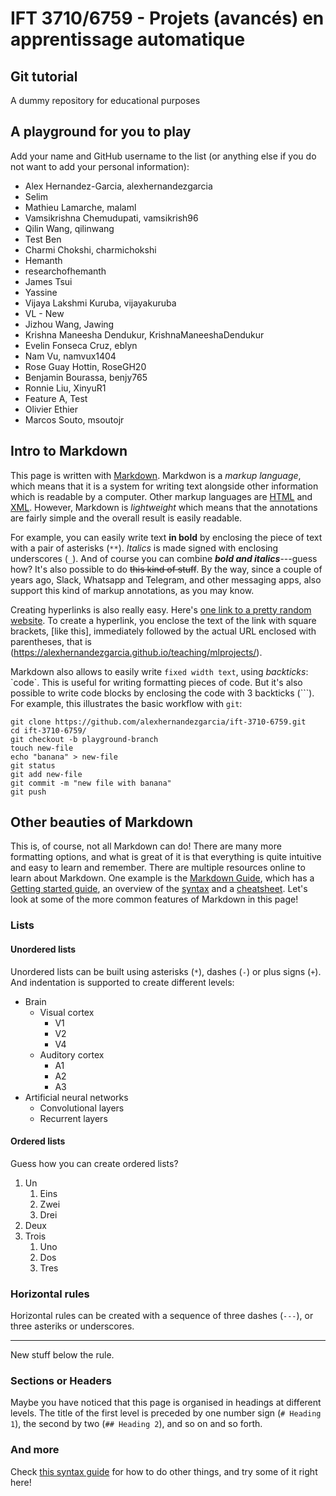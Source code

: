 # IFT 3710/6759 - Projets (avancés) en apprentissage automatique

## Git tutorial

A dummy repository for educational purposes

## A playground for you to play

Add your name and GitHub username to the list (or anything else if you do not want to add your personal information):

* Alex Hernandez-Garcia, alexhernandezgarcia
* Selim
* Mathieu Lamarche, malaml
* Vamsikrishna Chemudupati, vamsikrish96
* Qilin Wang, qilinwang
* Test Ben
* Charmi Chokshi, charmichokshi
* Hemanth
* researchofhemanth
* James Tsui
* Yassine 
* Vijaya Lakshmi Kuruba, vijayakuruba
* VL - New
* Jizhou Wang, Jawing
* Krishna Maneesha Dendukur, KrishnaManeeshaDendukur
* Evelin Fonseca Cruz, eblyn
* Nam Vu, namvux1404
* Rose Guay Hottin, RoseGH20
* Benjamin Bourassa, benjy765
* Ronnie Liu, XinyuR1
* Feature A, Test
* Olivier Ethier
* Marcos Souto, msoutojr

## Intro to Markdown

This page is written with [Markdown](https://en.wikipedia.org/wiki/Markdown). Markdwon is a _markup language_, which means that it is a system for writing text alongside other information which is readable by a computer. Other markup languages are [HTML](https://en.wikipedia.org/wiki/HTML) and [XML](https://en.wikipedia.org/wiki/Extensible_Markup_Language). However, Markdown is _lightweight_ which means that the annotations are fairly simple and the overall result is easily readable.

For example, you can easily write text **in bold** by enclosing the piece of text with a pair of asterisks (`**`). _Italics_ is made signed with enclosing underscores (`_`). And of course you can combine _**bold and italics**_---guess how? It's also possible to do ~~this kind of stuff~~. By the way, since a couple of years ago, Slack, Whatsapp and Telegram, and other messaging apps, also support this kind of markup annotations, as you may know.

Creating hyperlinks is also really easy. Here's [one link to a pretty random website](http://drawing.garden/). To create a hyperlink, you enclose the text of the link with square brackets, [like this], immediately followed by the actual URL enclosed with parentheses, that is (https://alexhernandezgarcia.github.io/teaching/mlprojects/).

Markdown also allows to easily write `fixed width text`, using _backticks_: \`code\`. This is useful for writing formatting pieces of code. But it's also possible to write code blocks by enclosing the code with 3 backticks (\`\`\`). For example, this illustrates the basic workflow with `git`:

```
git clone https://github.com/alexhernandezgarcia/ift-3710-6759.git
cd ift-3710-6759/
git checkout -b playground-branch
touch new-file
echo "banana" > new-file
git status
git add new-file
git commit -m "new file with banana"
git push
```

## Other beauties of Markdown

This is, of course, not all Markdown can do! There are many more formatting options, and what is great of it is that everything is quite intuitive and easy to learn and remember. There are multiple resources online to learn about Markdown. One example is the [Markdown Guide](https://www.markdownguide.org/), which has a [Getting started guide](https://www.markdownguide.org/getting-started/), an overview of the [syntax](https://www.markdownguide.org/basic-syntax/) and a [cheatsheet](https://www.markdownguide.org/cheat-sheet/). Let's look at some of the more common features of Markdown in this page!

### Lists

#### Unordered lists

Unordered lists can be built using asterisks (`*`), dashes (`-`) or plus signs (`+`). And indentation is supported to create different levels:

- Brain
  - Visual cortex
    - V1
    - V2
    - V4
  - Auditory cortex
    - A1
    - A2
    - A3
- Artificial neural networks
  - Convolutional layers
  - Recurrent layers

#### Ordered lists

Guess how you can create ordered lists?

1. Un
   1. Eins
   2. Zwei
   3. Drei
2. Deux
3. Trois
   1. Uno
   2. Dos
   3. Tres

### Horizontal rules

Horizontal rules can be created with a sequence of three dashes (`---`), or three asteriks or underscores.

---

New stuff below the rule.

### Sections or Headers

Maybe you have noticed that this page is organised in headings at different levels. The title of the first level is preceded by one number sign (`# Heading 1`), the second by two (`## Heading 2`), and so on and so forth.

### And more

Check [this syntax guide](https://www.markdownguide.org/basic-syntax/) for how to do other things, and try some of it right here!
